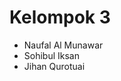 <h1>Kelompok 3</h1>

<ul>
<li>Naufal Al Munawar</li>
<li>Sohibul Iksan</li>
<li>Jihan Qurotuai</li>
</ul>
